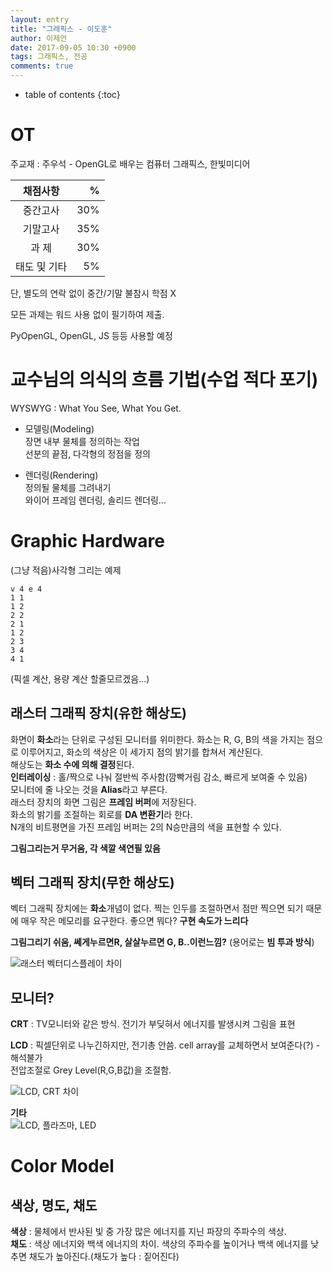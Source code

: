 ```yaml
---
layout: entry
title: "그래픽스 - 이도훈"
author: 이제언
date: 2017-09-05 10:30 +0900
tags: 그래픽스, 전공
comments: true
--- 
```

* table of contents	
{:toc}

# OT

주교재 : 주우석 - OpenGL로 배우는 컴퓨터 그래픽스, 한빛미디어

|   채점사항   |  %  |
|:-----------:|----:|
|   중간고사   | 30% |
|   기말고사   | 35% |
|    과  제    | 30% |
|  태도 및 기타 | 5% |

단, 별도의 연락 없이 중간/기말 불참시 학점 X

모든 과제는 워드 사용 없이 필기하여 제출.

PyOpenGL, OpenGL, JS 등등 사용할 예정

# 교수님의 의식의 흐름 기법(수업 적다 포기)

WYSWYG : What You See, What You Get.

* 모델링(Modeling)  
   장면 내부 물체를 정의하는 작업  
   선분의 끝점, 다각형의 정점을 정의

* 렌더링(Rendering)  
   정의될 물체를 그려내기  
   와이어 프레임 렌더링, 솔리드 렌더링...

# Graphic Hardware

(그냥 적음)사각형 그리는 예제  
```  
v 4 e 4  
1 1  
1 2  
2 2  
2 1  
1 2  
2 3  
3 4  
4 1  
```
(픽셀 계산, 용량 계산 할줄모르겠음...)

## 래스터 그래픽 장치(유한 해상도)

화면이 **화소**라는 단위로 구성된 모니터를 위미한다. 화소는 R, G, B의 색을 가지는 점으로 이루어지고, 화소의 색상은 이 세가지 점의 밝기를 합쳐서 계산된다.  
해상도는 **화소 수에 의해 결정**된다.  
**인터레이싱** : 홀/짝으로 나눠 절반씩 주사함(깜빡거림 감소, 빠르게 보여줄 수 있음)  
모니터에 줄 나오는 것을 **Alias**라고 부른다.  
래스터 장치의 화면 그림은 **프레임 버퍼**에 저장된다.  
화소의 밝기를 조절하는 회로를 **DA 변환기**라 한다.  
N개의 비트평면을 가진 프레임 버퍼는 2의 N승만큼의 색을 표현할 수 있다.

**그림그리는거 무거움, 각 색깔 색연필 있음**

## 벡터 그래픽 장치(무한 해상도)

벡터 그래픽 장치에는 **화소**개념이 없다. 찍는 인두를 조절하면서 점만 찍으면 되기 때문에 매우 작은 메모리를 요구한다. 좋으면 뭐다? **구현 속도가 느리다**

**그림그리기 쉬움, 쎄게누르면R, 살살누르면 G, B..이런느낌?** (용어로는 **빔 투과 방식**)

![래스터 벡터디스플레이 차이](https://zemalee.github.io/images/201702/graphics1.png)

## 모니터?

**CRT** : TV모니터와 같은 방식. 전기가 부딪혀서 에너지를 발생시켜 그림을 표현

**LCD** : 픽셀단위로 나누긴하지만, 전기총 안씀. cell array를 교체하면서 보여준다(?) - 해석불가  
전압조절로 Grey Level(R,G,B값)을 조절함.

![LCD, CRT 차이](https://zemalee.github.io/images/201702/graphics0.png)

**기타**  
![LCD, 플라즈마, LED](https://zemalee.github.io/images/201702/graphics2.png)

# Color Model

## 색상, 명도, 채도

**색상** : 물체에서 반사된 빛 중 가장 많은 에너지를 지닌 파장의 주파수의 색상.  
**채도** : 색상 에너지와 백색 에너지의 차이. 색상의 주파수를 높이거나 백색 에너지를 낮추면 채도가 높아진다.(채도가 높다 : 짙어진다)  
